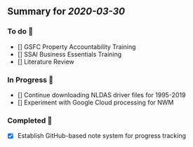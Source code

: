 ## Summary for *2020-03-30*
### To do :green_book: 
- [] GSFC Property Accountability Training
- [] SSAI Business Essentials Training
- [] Literature Review
### In Progress :ledger: 
- [] Continue downloading NLDAS driver files for 1995-2019
- [] Experiment with Google Cloud processing for NWM
### Completed :closed_book: 
- [x] Establish GitHub-based note system for progress tracking